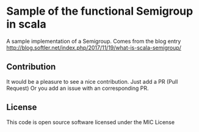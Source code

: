 # Sample of the functional Semigroup in scala

A sample implementation of a Semigroup. Comes from the blog entry http://blog.softler.net/index.php/2017/11/19/what-is-scala-semigroup/

## Contribution ##

It would be a pleasure to see a nice contribution.
Just add a PR (Pull Request)
Or you add an issue with an corresponding PR.

## License ##

This code is open source software licensed under the MIC License
